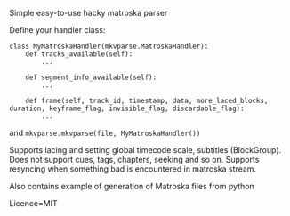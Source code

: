 Simple easy-to-use hacky matroska parser

Define your handler class:

    class MyMatroskaHandler(mkvparse.MatroskaHandler):
        def tracks_available(self):
            ...

        def segment_info_available(self):
            ...

        def frame(self, track_id, timestamp, data, more_laced_blocks, duration, keyframe_flag, invisible_flag, discardable_flag):
            ...

and `mkvparse.mkvparse(file, MyMatroskaHandler())`


Supports lacing and setting global timecode scale, subtitles (BlockGroup). Does not support cues, tags, chapters, seeking and so on. Supports resyncing when something bad is encountered in matroska stream.

Also contains example of generation of Matroska files from python

Licence=MIT
